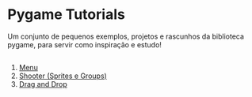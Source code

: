 # Pygame Tutorials
Um conjunto de pequenos exemplos, projetos e rascunhos da biblioteca pygame, para servir como inspiração e estudo!

##
1. [Menu](https://github.com/AmaralVinicius/pygame-tutorials/tree/main/menu)
2. [Shooter (Sprites e Groups)](https://github.com/AmaralVinicius/pygame-tutorials/tree/main/shooter%20(Sprites%20e%20Groups))
3. [Drag and Drop](https://github.com/AmaralVinicius/pygame-tutorials/tree/main/drag%20and%20drop)
